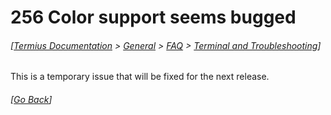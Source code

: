 # 256 Color support seems bugged
###### [[Termius Documentation](../../../README.md) > [General](../../README.md) > [FAQ](../README.md) > [Terminal and Troubleshooting](README.md)] 

This is a temporary issue that will be fixed for the next release.

###### [[Go Back](README.md)]
